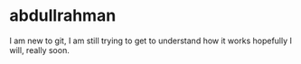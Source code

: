 # abdullrahman
I am new to git, I am still trying to get to understand how it works hopefully I will, really soon.
